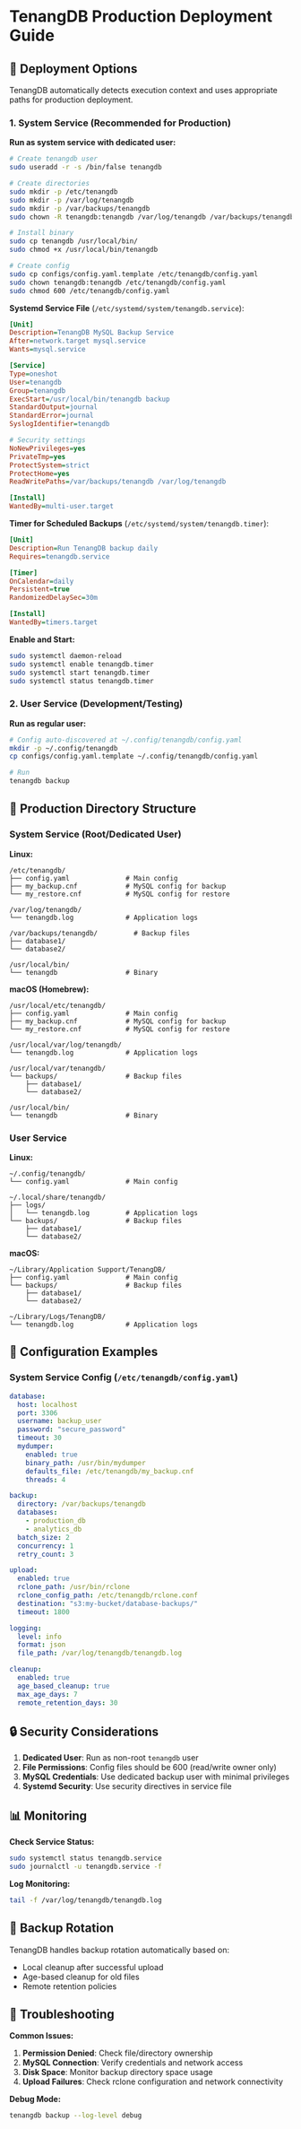 # TenangDB Production Deployment Guide

## 🚀 Deployment Options

TenangDB automatically detects execution context and uses appropriate paths for production deployment.

### 1. System Service (Recommended for Production)

**Run as system service with dedicated user:**

```bash
# Create tenangdb user
sudo useradd -r -s /bin/false tenangdb

# Create directories
sudo mkdir -p /etc/tenangdb
sudo mkdir -p /var/log/tenangdb
sudo mkdir -p /var/backups/tenangdb
sudo chown -R tenangdb:tenangdb /var/log/tenangdb /var/backups/tenangdb

# Install binary
sudo cp tenangdb /usr/local/bin/
sudo chmod +x /usr/local/bin/tenangdb

# Create config
sudo cp configs/config.yaml.template /etc/tenangdb/config.yaml
sudo chown tenangdb:tenangdb /etc/tenangdb/config.yaml
sudo chmod 600 /etc/tenangdb/config.yaml
```

**Systemd Service File** (`/etc/systemd/system/tenangdb.service`):

```ini
[Unit]
Description=TenangDB MySQL Backup Service
After=network.target mysql.service
Wants=mysql.service

[Service]
Type=oneshot
User=tenangdb
Group=tenangdb
ExecStart=/usr/local/bin/tenangdb backup
StandardOutput=journal
StandardError=journal
SyslogIdentifier=tenangdb

# Security settings
NoNewPrivileges=yes
PrivateTmp=yes
ProtectSystem=strict
ProtectHome=yes
ReadWritePaths=/var/backups/tenangdb /var/log/tenangdb

[Install]
WantedBy=multi-user.target
```

**Timer for Scheduled Backups** (`/etc/systemd/system/tenangdb.timer`):

```ini
[Unit]
Description=Run TenangDB backup daily
Requires=tenangdb.service

[Timer]
OnCalendar=daily
Persistent=true
RandomizedDelaySec=30m

[Install]
WantedBy=timers.target
```

**Enable and Start:**

```bash
sudo systemctl daemon-reload
sudo systemctl enable tenangdb.timer
sudo systemctl start tenangdb.timer
sudo systemctl status tenangdb.timer
```

### 2. User Service (Development/Testing)

**Run as regular user:**

```bash
# Config auto-discovered at ~/.config/tenangdb/config.yaml
mkdir -p ~/.config/tenangdb
cp configs/config.yaml.template ~/.config/tenangdb/config.yaml

# Run
tenangdb backup
```

## 📁 Production Directory Structure

### System Service (Root/Dedicated User)

**Linux:**
```
/etc/tenangdb/
├── config.yaml              # Main config
├── my_backup.cnf            # MySQL config for backup
└── my_restore.cnf           # MySQL config for restore

/var/log/tenangdb/
└── tenangdb.log             # Application logs

/var/backups/tenangdb/         # Backup files
├── database1/
└── database2/

/usr/local/bin/
└── tenangdb                 # Binary
```

**macOS (Homebrew):**
```
/usr/local/etc/tenangdb/
├── config.yaml              # Main config
├── my_backup.cnf            # MySQL config for backup
└── my_restore.cnf           # MySQL config for restore

/usr/local/var/log/tenangdb/
└── tenangdb.log             # Application logs

/usr/local/var/tenangdb/
└── backups/                 # Backup files
    ├── database1/
    └── database2/

/usr/local/bin/
└── tenangdb                 # Binary
```

### User Service

**Linux:**
```
~/.config/tenangdb/
└── config.yaml              # Main config

~/.local/share/tenangdb/
├── logs/
│   └── tenangdb.log         # Application logs
└── backups/                 # Backup files
    ├── database1/
    └── database2/
```

**macOS:**
```
~/Library/Application Support/TenangDB/
├── config.yaml              # Main config
└── backups/                 # Backup files
    ├── database1/
    └── database2/

~/Library/Logs/TenangDB/
└── tenangdb.log             # Application logs
```

## 🔧 Configuration Examples

### System Service Config (`/etc/tenangdb/config.yaml`)

```yaml
database:
  host: localhost
  port: 3306
  username: backup_user
  password: "secure_password"
  timeout: 30
  mydumper:
    enabled: true
    binary_path: /usr/bin/mydumper
    defaults_file: /etc/tenangdb/my_backup.cnf
    threads: 4

backup:
  directory: /var/backups/tenangdb
  databases:
    - production_db
    - analytics_db
  batch_size: 2
  concurrency: 1
  retry_count: 3

upload:
  enabled: true
  rclone_path: /usr/bin/rclone
  rclone_config_path: /etc/tenangdb/rclone.conf
  destination: "s3:my-bucket/database-backups/"
  timeout: 1800

logging:
  level: info
  format: json
  file_path: /var/log/tenangdb/tenangdb.log

cleanup:
  enabled: true
  age_based_cleanup: true
  max_age_days: 7
  remote_retention_days: 30
```

## 🔒 Security Considerations

1. **Dedicated User**: Run as non-root `tenangdb` user
2. **File Permissions**: Config files should be 600 (read/write owner only)
3. **MySQL Credentials**: Use dedicated backup user with minimal privileges
4. **Systemd Security**: Use security directives in service file

## 📊 Monitoring

**Check Service Status:**
```bash
sudo systemctl status tenangdb.service
sudo journalctl -u tenangdb.service -f
```

**Log Monitoring:**
```bash
tail -f /var/log/tenangdb/tenangdb.log
```

## 🔄 Backup Rotation

TenangDB handles backup rotation automatically based on:
- Local cleanup after successful upload
- Age-based cleanup for old files
- Remote retention policies

## 🚨 Troubleshooting

**Common Issues:**
1. **Permission Denied**: Check file/directory ownership
2. **MySQL Connection**: Verify credentials and network access
3. **Disk Space**: Monitor backup directory space usage
4. **Upload Failures**: Check rclone configuration and network connectivity

**Debug Mode:**
```bash
tenangdb backup --log-level debug
```
